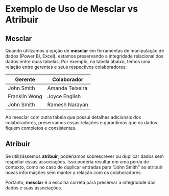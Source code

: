 # Exemplo de Uso de Mesclar vs Atribuir

## Mesclar

Quando utilizamos a opção de **mesclar** em ferramentas de manipulação de dados (Power BI, Excel), estamos preservando a integridade relacional dos dados entre duas tabelas. Por exemplo, na tabela abaixo, temos uma relação entre gerentes e seus respectivos colaboradores:

| Gerente       | Colaborador      |
| ------------- | ---------------- |
| John Smith    | Amanda Teixeira  |
| Franklin Wong | Joyce English    |
| John Smith    | Ramesh Narayan   |

Ao mesclar com outra tabela que possui detalhes adicionais dos colaboradores, preservamos essas relações e garantimos que os dados fiquem completos e consistentes.

## Atribuir

Se utilizássemos **atribuir**, poderíamos sobrescrever ou duplicar dados sem respeitar essas associações. Isso poderia resultar em uma perda de contexto, como no caso de duplicar entradas para "John Smith" ao atribuir novas informações sem manter a relação com os colaboradores.

Portanto, **mesclar** é a escolha correta para preservar a integridade dos dados e suas associações.
